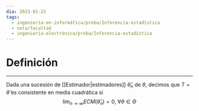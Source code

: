 ```yaml
---
dia: 2023-01-23
tags:
  - ingeniería-en-informática/proba/Inferencia-estadística
  - nota/facultad
  - ingeniería-electrónica/proba/Inferencia-estadística
---
```

# Definición
---
Dada una sucesión de [[Estimador|estimadores]] $\hat{\theta}_n$ de $\theta$, decimos que $T = \hat{\theta}$ es consistente en media cuadrática si $$\lim_{n \to \infty} ECM(\hat{\theta}_n) = 0, ~\forall \theta \in \Theta $$